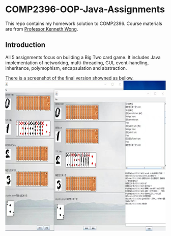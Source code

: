 # COMP2396-OOP-Java-Assignments

This repo contains my homework solution to COMP2396. Course materials are from [Professor Kenneth Wong](https://i.cs.hku.hk/~kykwong/).

## Introduction

All 5 assignments focus on building a Big Two card game. It includes Java implementation of networking, multi-threading, GUI, event-handling, inheritance, polymophism, encapsulation and abstraction.

There is a screenshot of the final version showned as bellow.
<img src="https://github.com/JiaruiWang-Jill/COMP2396-OOP-Java-Assignments/blob/master/screenshot.JPG" width="771" height="471" title="screenshot">

